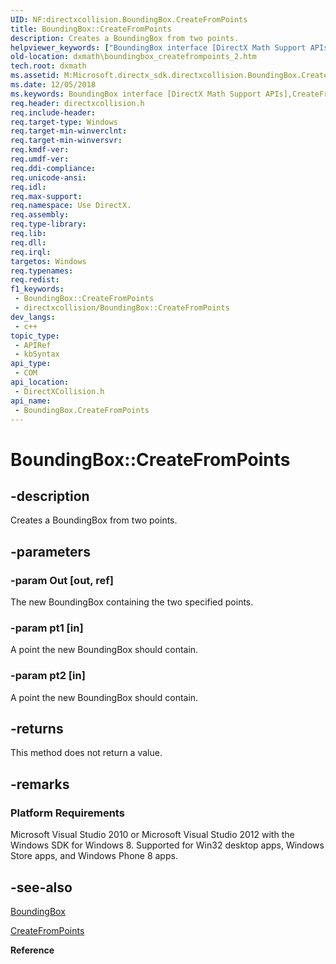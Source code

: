 ```yaml
---
UID: NF:directxcollision.BoundingBox.CreateFromPoints
title: BoundingBox::CreateFromPoints
description: Creates a BoundingBox from two points.
helpviewer_keywords: ["BoundingBox interface [DirectX Math Support APIs]","CreateFromPoints method","BoundingBox.CreateFromPoints","BoundingBox.CreateFromPoints(BoundingBox&","XMVECTOR","XMVECTOR)","BoundingBox::CreateFromPoints","CreateFromPoints","CreateFromPoints method [DirectX Math Support APIs]","CreateFromPoints method [DirectX Math Support APIs]","BoundingBox interface","dxmath.boundingbox_createfrompoints_2"]
old-location: dxmath\boundingbox_createfrompoints_2.htm
tech.root: dxmath
ms.assetid: M:Microsoft.directx_sdk.directxcollision.BoundingBox.CreateFromPoints(BoundingBox@,XMVECTOR,XMVECTOR)
ms.date: 12/05/2018
ms.keywords: BoundingBox interface [DirectX Math Support APIs],CreateFromPoints method, BoundingBox.CreateFromPoints, BoundingBox.CreateFromPoints(BoundingBox&,XMVECTOR,XMVECTOR), BoundingBox::CreateFromPoints, CreateFromPoints, CreateFromPoints method [DirectX Math Support APIs], CreateFromPoints method [DirectX Math Support APIs],BoundingBox interface, dxmath.boundingbox_createfrompoints_2
req.header: directxcollision.h
req.include-header: 
req.target-type: Windows
req.target-min-winverclnt: 
req.target-min-winversvr: 
req.kmdf-ver: 
req.umdf-ver: 
req.ddi-compliance: 
req.unicode-ansi: 
req.idl: 
req.max-support: 
req.namespace: Use DirectX.
req.assembly: 
req.type-library: 
req.lib: 
req.dll: 
req.irql: 
targetos: Windows
req.typenames: 
req.redist: 
f1_keywords:
 - BoundingBox::CreateFromPoints
 - directxcollision/BoundingBox::CreateFromPoints
dev_langs:
 - c++
topic_type:
 - APIRef
 - kbSyntax
api_type:
 - COM
api_location:
 - DirectXCollision.h
api_name:
 - BoundingBox.CreateFromPoints
---
```


# BoundingBox::CreateFromPoints


## -description

Creates a BoundingBox from two points.

## -parameters

### -param Out [out, ref]

The new BoundingBox containing the two specified points.

### -param pt1 [in]

A point the new BoundingBox should contain.

### -param pt2 [in]

A point the new BoundingBox should contain.

## -returns

This method does not return a value.

## -remarks

<h3><a id="Platform_Requirements"></a><a id="platform_requirements"></a><a id="PLATFORM_REQUIREMENTS"></a>Platform Requirements</h3>
Microsoft Visual Studio 2010 or Microsoft Visual Studio 2012 with the Windows SDK for Windows 8. Supported for Win32 desktop apps, Windows Store apps, and Windows Phone 8 apps.

## -see-also

[BoundingBox](/windows/win32/api/directxcollision/ns-directxcollision-boundingbox)



<a href="https://msdn.microsoft.com/29c5b400-ebc2-4e3e-81a0-1790a6f7b562">CreateFromPoints</a>



<b>Reference</b>

